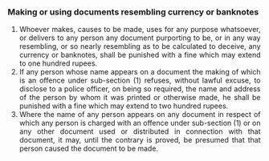 ### Making or using documents resembling currency or banknotes

1. <div style="text-align: justify"> Whoever makes, causes to be made, uses for any purpose whatsoever, or delivers to any person any document purporting to be, or in any way resembling, or so nearly resembling as to be calculated to deceive, any currency or banknotes, shall be punished with a fine which may extend to one hundred rupees.
2. <div style="text-align: justify"> If any person whose name appears on a document the making of which is an offence under sub-section (1) refuses, without lawful excuse, to disclose to a police officer, on being so required, the name and address of the person by whom it was printed or otherwise made, he shall be punished with a fine which may extend to two hundred rupees.
3. <div style="text-align: justify"> Where the name of any person appears on any document in respect of which any person is charged with an offence under sub-section (1) or on any other document used or distributed in connection with that document, it may, until the contrary is proved, be presumed that that person caused the document to be made.

